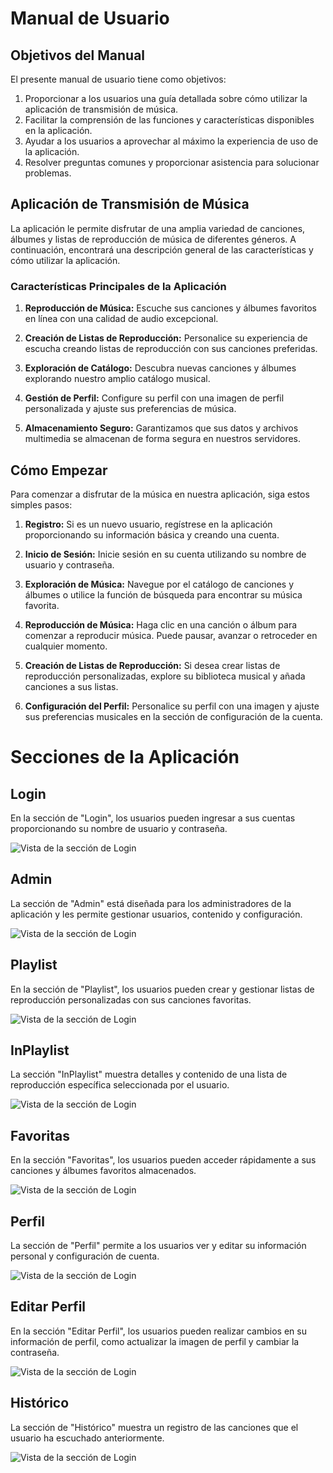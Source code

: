 # Manual de Usuario

## Objetivos del Manual

El presente manual de usuario tiene como objetivos:

1. Proporcionar a los usuarios una guía detallada sobre cómo utilizar la aplicación de transmisión de música.
2. Facilitar la comprensión de las funciones y características disponibles en la aplicación.
3. Ayudar a los usuarios a aprovechar al máximo la experiencia de uso de la aplicación.
4. Resolver preguntas comunes y proporcionar asistencia para solucionar problemas.

## Aplicación de Transmisión de Música

La aplicación le permite disfrutar de una amplia variedad de canciones, álbumes y listas de reproducción de música de diferentes géneros. A continuación, encontrará una descripción general de las características y cómo utilizar la aplicación.

### Características Principales de la Aplicación

1. **Reproducción de Música:** Escuche sus canciones y álbumes favoritos en línea con una calidad de audio excepcional.

2. **Creación de Listas de Reproducción:** Personalice su experiencia de escucha creando listas de reproducción con sus canciones preferidas.

3. **Exploración de Catálogo:** Descubra nuevas canciones y álbumes explorando nuestro amplio catálogo musical.

4. **Gestión de Perfil:** Configure su perfil con una imagen de perfil personalizada y ajuste sus preferencias de música.

5. **Almacenamiento Seguro:** Garantizamos que sus datos y archivos multimedia se almacenan de forma segura en nuestros servidores.

## Cómo Empezar

Para comenzar a disfrutar de la música en nuestra aplicación, siga estos simples pasos:

1. **Registro:** Si es un nuevo usuario, regístrese en la aplicación proporcionando su información básica y creando una cuenta.

2. **Inicio de Sesión:** Inicie sesión en su cuenta utilizando su nombre de usuario y contraseña.

3. **Exploración de Música:** Navegue por el catálogo de canciones y álbumes o utilice la función de búsqueda para encontrar su música favorita.

4. **Reproducción de Música:** Haga clic en una canción o álbum para comenzar a reproducir música. Puede pausar, avanzar o retroceder en cualquier momento.

5. **Creación de Listas de Reproducción:** Si desea crear listas de reproducción personalizadas, explore su biblioteca musical y añada canciones a sus listas.

6. **Configuración del Perfil:** Personalice su perfil con una imagen y ajuste sus preferencias musicales en la sección de configuración de la cuenta.

# Secciones de la Aplicación

## Login

En la sección de "Login", los usuarios pueden ingresar a sus cuentas proporcionando su nombre de usuario y contraseña.

<img src="imgs/login.jpg" alt="Vista de la sección de Login">

## Admin

La sección de "Admin" está diseñada para los administradores de la aplicación y les permite gestionar usuarios, contenido y configuración.

<img src="imgs/admin.jpg" alt="Vista de la sección de Login">

## Playlist

En la sección de "Playlist", los usuarios pueden crear y gestionar listas de reproducción personalizadas con sus canciones favoritas.

<img src="imgs/playlist.jpg" alt="Vista de la sección de Login">

## InPlaylist

La sección "InPlaylist" muestra detalles y contenido de una lista de reproducción específica seleccionada por el usuario.

<img src="imgs/inplaylist.jpg" alt="Vista de la sección de Login">

## Favoritas

En la sección "Favoritas", los usuarios pueden acceder rápidamente a sus canciones y álbumes favoritos almacenados.

<img src="imgs/favoritas.jpg" alt="Vista de la sección de Login">

## Perfil

La sección de "Perfil" permite a los usuarios ver y editar su información personal y configuración de cuenta.

<img src="imgs/perfill.jpg" alt="Vista de la sección de Login">

## Editar Perfil

En la sección "Editar Perfil", los usuarios pueden realizar cambios en su información de perfil, como actualizar la imagen de perfil y cambiar la contraseña.

<img src="imgs/editarpefil.jpg" alt="Vista de la sección de Login">

## Histórico

La sección de "Histórico" muestra un registro de las canciones que el usuario ha escuchado anteriormente.

<img src="imgs/historicos.jpg" alt="Vista de la sección de Login">
